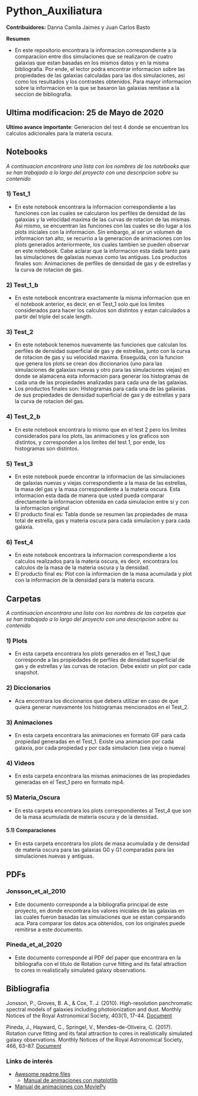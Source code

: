 # Python_Auxiliatura

**Contribuidores:** Danna Camila Jaimes y Juan Carlos Basto

**Resumen**

 * En este repositorio encontrara la informacion correspondiente a la comparacion entre dos simulaciones que se realizaron de cuatro galaxias que estan basadas en los mismos datos y en la misma bibliografia. Por ende, el lector podra encontrar informacion sobre las propiedades de las galaxias calculadas para las dos simulaciones, asi como los resultados y los contrastes obtenidos. Para mayor informacion sobre la informacion en la que se basaron las galaxias remitase a la seccion de bibliografia.

## Ultima modificacion: 25 de Mayo de 2020
**Ultimo avance importante**: Generacion del test 4 donde se encuentran los calculos adicionales para la materia oscura.

## Notebooks

*A continuacion encontrara una lista con los nombres de los notebooks que se han trabajado a lo largo del proyecto con una descripcion sobre
su contenido*

### 1) Test_1
 * En este notebook encontrara la informacion correspondiente a las funciones con las cuales se calcularon los perfiles de densidad de las galaxias y la velocidad maxima de las curvas de rotacion de las mismas. Asi mismo, se encuentran las funciones con las cuales se dio lugar a los plots iniciales con la informacion. Sin embargo, al ser un volumen de informacion tan alto, se recurrio a la generacion de animaciones con los plots generados anteriormente, los cuales tambien se pueden observar en este notebook. Cabe aclarar que la informacion esta dada tanto para las simulaciones de galaxias nuevas como las antiguas. Los productos finales son: Animaciones de perfiles de densidad de gas y de estrellas y la curva de rotacion de gas.

### 2) Test_1_b
 * En este notebook encontrara exactamente la misma informacion que en el notebook anterior, es decir, en el Test_1 solo que los limites considerados para hacer los calculos son distintos y estan calculados a partir del triple del scale length.

### 3) Test_2
 * En este notebook tenemos nuevamente las funciones que calculan los perfiles de densidad superficial  de gas y de estrellas, junto con la curva de rotacion de gas y su velocidad maxima. Enseguida, con la funcion que genera los plots se crean dos diccionarios (uno para las simulaciones de galaxias nuevas y otro para las simulaciones viejas) en donde se alamacena esta informacion para generar los histogramas de cada una de las propiedades analizadas para cada una de las galaxias.
 * Los productos finales son: Histogramas para cada una de las galaxias de sus propiedades de densidad superficial de gas y de estrellas y para la curva de rotacion del gas.

### 4) Test_2_b
 * En este notebook encontrara lo mismo que en el test 2 pero los limites considerados para los plots, las animaciones y los graficos son distintos, y corresponden a los limites del test 1, por ende, los histogramas son distintos.

### 5) Test_3
 * En este notebook puede encontrar la informacion de las simulaciones de galaxias nuevas y viejas correspondiente a la masa de las estrellas, la masa del gas y la masa correspondiente a la materia oscura. Esta informacion esta dada de manera que usted pueda comparar directamente la informacion obtenida en cada simulacion entre si y con la informacion original
 * El producto final es: Tabla donde se resumen las propiedades de masa total de estrella, gas y materia oscura para cada simulacion y para cada galaxia.

### 6) Test_4
 * En este notebook encontrara la informacion correspondiente a los calculos realizados para la materia oscura, es decir, encontrara los calculos de la masa de la materia oscura y la densidad.
 * El producto final es: Plot con la informacion de la masa acumulada y plot con la informacion de la densidad para la materia oscura.

## Carpetas

*A continuacion encontrara una lista con los nombres de las carpetas que se han trabajado a lo largo del proyecto con una descripcion sobre
su contenido*   

### 1) Plots
 * En esta carpeta encontrara los plots generados en el Test_1 que corresponde a las propiedades de perfiles de densidad superficial de gas y de estrellas y las curvas de rotacion. Debe existir un plot por cada snapshot.

### 2) Diccionarios
 * Aca encontrara los diccionarios que debera utilizar en caso de que quiera generar nuevamente los histogramas mencionados en el Test_2.

### 3) Animaciones
 * En esta carpeta encontrara las animaciones en formato GIF para cada propiedad generadas en el Test_1. Existe una animacion por cada galaxia, por cada propiedad y por cada simulacion (sea vieja o nueva)

### 4) Videos
 * En esta carpeta encontrara las mismas animaciones de las propiedades generadas en el Test_1 pero en formato mp4.

### 5) Materia_Oscura

 * En esta carpeta encontrara los plots correspondientes al Test_4 que son de la masa acumulada de materia oscura y de la densidad.

#### 5.1) Comparaciones
 * En esta carpeta encontrara los plots de masa acumulada y de densidad de materia oscura para las galaxias G0 y G1 comparadas para las simulaciones nuevas y antiguas.

## PDFs

### Jonsson_et_al_2010
 * Este documento corresponde a la bibliografia principal de este proyecto, en donde encontrara los valores iniciales de las galaxias en las cuales fueron basadas las simulaciones que se estan comparando aca. Para comparar los datos aca obtenidos, con los originales puede remitirse a este documento.

### Pineda_et_al_2020
 * Este documento corresponde al PDF del paper que encontrara en la bibliografia con el titulo de Rotation curve fitting and its fatal attraction to cores in realistically simulated galaxy observations.

## Bibliografia

Jonsson, P., Groves, B. A., & Cox, T. J. (2010). High-resolution panchromatic spectral models of galaxies including photoionization and dust. Monthly Notices of the Royal Astronomical Society, 403(1), 17-44. [Document](https://ui.adsabs.harvard.edu/abs/2010MNRAS.403...17J/abstract) 

Pineda, J., Hayward, C., Springel, V., Mendes-de-Oliveira, C. (2017). Rotation curve fitting and its fatal attraction to cores in realistically simulated galaxy observations. Monthly Notices of the Royal Astronomical Society, 466, 63–87. [Document](https://watermark.silverchair.com/stw3004.pdf?token=AQECAHi208BE49Ooan9kkhW_Ercy7Dm3ZL_9Cf3qfKAc485ysgAAAqEwggKdBgkqhkiG9w0BBwagggKOMIICigIBADCCAoMGCSqGSIb3DQEHATAeBglghkgBZQMEAS4wEQQMH-Y9-UTvkA2mGdRJAgEQgIICVAjpsrVqYoGYO8pcdIQXpxCAZ6OaiIo_dyQDPqWdxyvWBkNIwnqcQfFg7IUgRnh4j05ffNzvywTQ6YWWB35vsSXjifWgS2hhz4OmdCK67RAVZBorxuTb0UKT7JGLZXv4RPZ9jroEFUYrP7Mk8JoOy4ksT7JvpiE4xJFbcLfXBshalLQYrFjnaweYE1ajBKoiM7FIiVmHHolhUHqp5O14DGzhfDhSWQSqw23LIVA-yEqd5u7TXVnTL69oww-NUyppUmMJ15kWEYlybNs5TJc-UoxcPzMs8NaVhkjYQ9-W8DLRzBsK2CnqGqPmFm3Wx3QTyGQLKmSnVm05LXH7-BQgJF7qdDLbSdPD0XK7VdP9NrK_Qlf8JXq7-onPSKbDwHqO5cRW-zqzRn5MNJd-fxwp6kDUJDfkccyx8BmMypXstw1Qn5WERp0QKMYya3siqteYXoU8E7egiutCf7nM7vKZr635Cuwu8Hh7w_gX2mTgmgjDw3C5gZg5ldwBG8TfE7z9kwfxLtyZCw8uPh-ot7FFFG4SPjN5V6G_B4zrT6Wm5Xn0skhOn2z8GKAHT1gu0rWHKyV4b9MleytMg8qpbCUBlFzVckNfy1TCmBu2QUOdt4tnvKVhxVBGQUJYoNsYqWacy-FdK8lt_kOPjgqe_sXkGNbg31zCUS4iCLPMtL-XGso8Eqg1YpifPA2iqcoRS70wSU40XRo_ndTuSH6eG7dzCTr0cEsGbp2pGMYSJ27DWJDKU6d9sMU5u__qDv8kw7t9Ru2UpH4ZKqf9M71Y3MEKInMAtyEc)


### Links de interés

- [Awesome readme files](https://github.com/matiassingers/awesome-readme)
	- [Manual de animaciones con matplotlib](https://www.kdnuggets.com/2019/05/animations-with-matplotlib.html)
- [Manual de animaciones con MoviePy](https://splox.net/resources/create-animations-with-moviepy/?fbclid=IwAR3Mvie7GbbPg-t8QKKQCa2UJ9LGDpGCBWDQwo3J_saGXY0NEUt3t_I2B6o)


